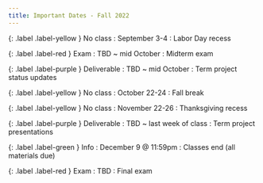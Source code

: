 ```yaml
---
title: Important Dates - Fall 2022
---
```


{: .label .label-yellow } No class
: September 3-4
  : Labor Day recess

{: .label .label-red } Exam
: TBD ~ mid October <!-- October 12th -->
  : Midterm exam

{: .label .label-purple } Deliverable
: TBD ~ mid October <!-- October 14th -->
  : Term project status updates

{: .label .label-yellow } No class
: October 22-24
  : Fall break

{: .label .label-yellow } No class
: November 22-26
  : Thanksgiving recess

{: .label .label-purple } Deliverable
: TBD ~ last week of class <!--December 7 and 9-->
  : Term project presentations

{: .label .label-green } Info
: December 9 @ 11:59pm
  : Classes end (all materials due)

{: .label .label-red } Exam
: TBD <!-- December 12th @ 12:00pm - 1:50pm -->
  : Final exam
